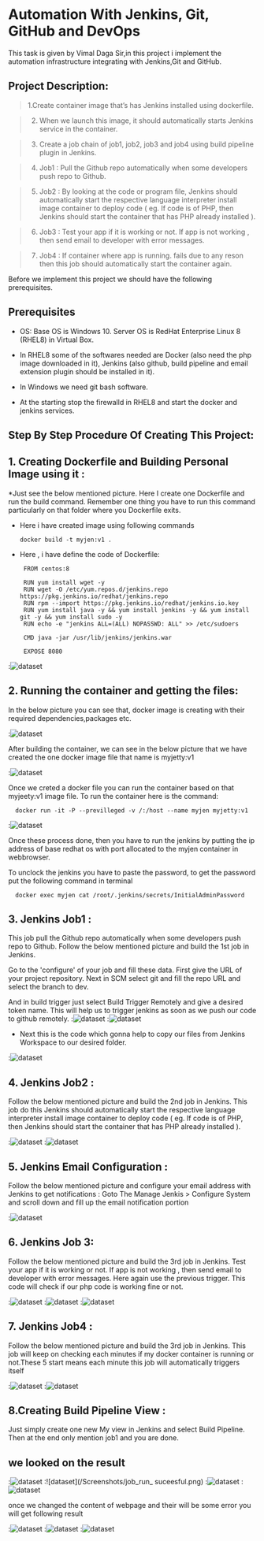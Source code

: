 # Automation With Jenkins, Git, GitHub and DevOps
This task is given by Vimal Daga Sir,in this project i implement the automation infrastructure integrating with Jenkins,Git and GitHub.

## Project Description:

  > 1.Create container image that’s has Jenkins installed using dockerfile.
  
  > 2. When we launch this image, it should automatically starts Jenkins service in the container.
  
  
  > 3. Create a job chain of job1, job2, job3 and job4 using build pipeline plugin in Jenkins.
  
  
  >  4. Job1 : Pull the Github repo automatically when some developers push repo to Github.
  
  
  >  5. Job2 : By looking at the code or program file, Jenkins should automatically start the respective language interpreter install image    container to deploy code ( eg. If code is of PHP, then Jenkins should start the container that has PHP already installed ).
  
  
  > 6. Job3 : Test your app if it is working or not. If app is not working , then send email to developer with error messages.
  
  
  > 7. Job4 : If container where app is running. fails due to any reson then this job should automatically start the container again.
  
  
  Before we implement this project we should have the following prerequisites.
  
 ## Prerequisites
 
 * OS: Base OS is Windows 10. Server OS is RedHat Enterprise Linux 8 (RHEL8) in Virtual Box.
 
 *  In RHEL8 some of the softwares needed are Docker (also need the php image downloaded in it), Jenkins (also github, build pipeline and email extension plugin should be installed in it).
 
* In Windows we need git bash software.

* At the starting stop the firewalld in RHEL8 and start the docker and jenkins services.

## Step By Step Procedure Of Creating This Project:

## 1. Creating Dockerfile and Building Personal Image using it :

   *Just see the below mentioned picture. Here I create one Dockerfile and run the build command. Remember one thing you have to run          this command particularly on that folder where you Dockerfile exits.
       
   * Here i have created image using following commands
         
         docker build -t myjen:v1 .
         
   * Here , i have define the code of Dockerfile:
      
          FROM centos:8

          RUN yum install wget -y
          RUN wget -O /etc/yum.repos.d/jenkins.repo https://pkg.jenkins.io/redhat/jenkins.repo
          RUN rpm --import https://pkg.jenkins.io/redhat/jenkins.io.key
          RUN yum install java -y && yum install jenkins -y && yum install git -y && yum install sudo -y
          RUN echo -e "jenkins ALL=(ALL) NOPASSWD: ALL" >> /etc/sudoers

          CMD java -jar /usr/lib/jenkins/jenkins.war

          EXPOSE 8080
          
  :![dataset](/Screenshots/dockerfile.png)

## 2. Running the container and getting the files:
   
   In the below picture you can see that, docker image is creating with their required dependencies,packages etc.
      
  :![dataset](/Screenshots/building_image.png)
  
  
  After building the container, we can see in the below picture that we have created the one docker image file that name is myjetty:v1
  
  
  :![dataset](/Screenshots/image_done.png) 
  
  Once we creted a docker file you can run the container based on that myjeety:v1 image file.
  To run the container here is the command:
      
      docker run -it -P --previlleged -v /:/host --name myjen myjetty:v1
  
  :![dataset](/Screenshots/docker_running_process.png)
  
  Once these process done, then you have to run the jenkins by putting the ip address of base redhat os with port allocated to the myjen  container in webbrowser.
  
 To unclock the jenkins you have to paste the password, to get the password put the following command in terminal
 
      docker exec myjen cat /root/.jenkins/secrets/InitialAdminPassword
      
## 3. Jenkins Job1 :

   This job pull the Github repo automatically when some developers push repo to Github.
   Follow the below mentioned picture and build the 1st job in Jenkins.
   
   Go to the 'configure' of your job and fill these data. First give the URL of your project repository. Next in SCM select git and         fill the repo URL and select the branch to dev.
    
   And in build trigger just select Build Trigger Remotely and give a desired token name. This will help us to trigger jenkins as soon      as we push our code to github remotely.
   :![dataset](/Screenshots/job1_01.png)
   :![dataset](/Screenshots/job1_02.png)
   
   * Next this is the code which gonna help to copy our files from Jenkins Workspace to our desired folder.
   
   :![dataset](/Screenshots/job1_03.png)
   
   
## 4.  Jenkins Job2 :

  Follow the below mentioned picture and build the 2nd job in Jenkins.
  This job do this Jenkins should automatically start the respective language interpreter install image container to deploy code ( eg.     If code is of PHP, then Jenkins should start the container that has PHP already installed ).
  
  :![dataset](/Screenshots/job2_01.png)
  :![dataset](/Screenshots/job2_02.png)
  
## 5. Jenkins Email Configuration :

  Follow the below mentioned picture and configure your email address with Jenkins to get notifications :
  Goto The Manage Jenkis > Configure System and scroll down and fill up the email notification portion
  
  :![dataset](/Screenshots/email_configuration.png)
  
## 6. Jenkins Job 3:
  
  Follow the below mentioned picture and build the 3rd job in Jenkins.
  Test your app if it is working or not. If app is not working , then send email to developer with error messages.
  Here again use the previous trigger. This code will check if our php code is working fine or not.

  :![dataset](/Screenshots/job3_01.png)
  :![dataset](/Screenshots/job3_02.png)
  :![dataset](/Screenshots/job3_03.png)
  
## 7. Jenkins Job4 :

  Follow the below mentioned picture and build the 3rd job in Jenkins.
  This job will keep on checking each minutes if my docker container is running or not.These 5 start means each minute this job will        automatically triggers itself
  
  :![dataset](/Screenshots/job4_01.png)
  :![dataset](/Screenshots/job4_02.png)
 
## 8.Creating Build Pipeline View :
  Just simply create one new My view in Jenkins and select Build Pipeline. Then at the end only mention job1 and you are done.

## we looked on the result

:![dataset](/Screenshots/build_pipeline_successfull.png)
:![dataset](/Screenshots/job_run_ suceesful.png)
:![dataset](/Screenshots/job_running.png)
:![dataset](/Screenshots/webpage_host.png)

once we changed the content of webpage and their will be some error you will get following result

:![dataset](/Screenshots/build_pipeline_failed.png)
:![dataset](/Screenshots/webpage_problem.png)
:![dataset](/Screenshots/email.png)

  
  
      

